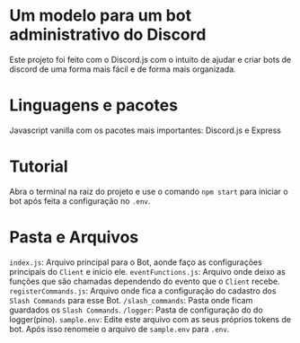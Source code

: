 # Um modelo para um bot administrativo do Discord

Este projeto foi feito com o Discord.js com o intuito de ajudar e criar bots de discord de uma forma mais fácil e de forma mais organizada.

# Linguagens e pacotes

Javascript vanilla com os pacotes mais importantes: Discord.js e Express

# Tutorial

Abra o terminal na raiz do projeto e use o comando `npm start` para iniciar o bot após feita a configuração no `.env`.

# Pasta e Arquivos

`index.js`: Arquivo principal para o Bot, aonde faço as configurações principais do `Client` e inicio ele.
`eventFunctions.js`: Arquivo onde deixo as funções que são chamadas dependendo do evento que o `Client` recebe.
`registerCommands.js`: Arquivo onde fica a configuração do cadastro dos `Slash Commands` para esse Bot.
`/slash_commands`: Pasta onde ficam guardados os `Slash Commands`.
`/logger`: Pasta de configuração do do logger(pino).
`sample.env`: Edite este arquivo com as seus próprios tokens de bot. Após isso renomeie o arquivo de `sample.env` para `.env`.